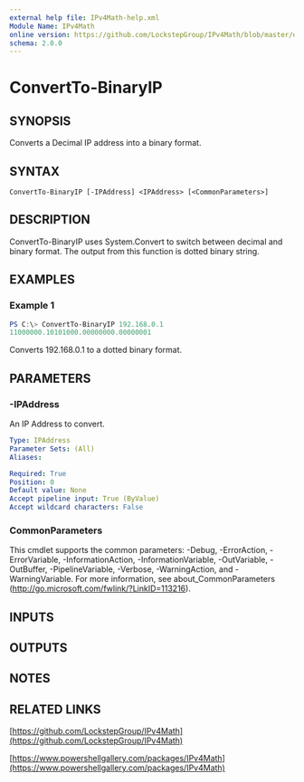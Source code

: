```yaml
---
external help file: IPv4Math-help.xml
Module Name: IPv4Math
online version: https://github.com/LockstepGroup/IPv4Math/blob/master/docs/ConvertTo-BinaryIp.md
schema: 2.0.0
---
```


# ConvertTo-BinaryIP

## SYNOPSIS
Converts a Decimal IP address into a binary format.

## SYNTAX

```
ConvertTo-BinaryIP [-IPAddress] <IPAddress> [<CommonParameters>]
```

## DESCRIPTION
ConvertTo-BinaryIP uses System.Convert to switch between decimal and binary format.
The output from this function is dotted binary string.

## EXAMPLES

### Example 1
```powershell
PS C:\> ConvertTo-BinaryIP 192.168.0.1
11000000.10101000.00000000.00000001
```

Converts 192.168.0.1 to a dotted binary format.

## PARAMETERS

### -IPAddress
An IP Address to convert.

```yaml
Type: IPAddress
Parameter Sets: (All)
Aliases:

Required: True
Position: 0
Default value: None
Accept pipeline input: True (ByValue)
Accept wildcard characters: False
```

### CommonParameters
This cmdlet supports the common parameters: -Debug, -ErrorAction, -ErrorVariable, -InformationAction, -InformationVariable, -OutVariable, -OutBuffer, -PipelineVariable, -Verbose, -WarningAction, and -WarningVariable. For more information, see about_CommonParameters (http://go.microsoft.com/fwlink/?LinkID=113216).

## INPUTS

## OUTPUTS

## NOTES

## RELATED LINKS

[https://github.com/LockstepGroup/IPv4Math](https://github.com/LockstepGroup/IPv4Math)

[https://www.powershellgallery.com/packages/IPv4Math](https://www.powershellgallery.com/packages/IPv4Math)
